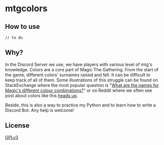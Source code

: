 # mtgcolors

## How to use

    // to do

## Why?

In the Discord Server we use, we have players with various level of mtg's knowledge.
Colors are a core part of Magic The Gathering. From the start of the game, different colors' surnames raised and fell. It can be difficult to keep track of all of them. Some illustrations of this struggle can be found on StackExchange where the most popular question is "[What are the names for Magic's different colour combinations?](https://boardgames.stackexchange.com/questions/11550/what-are-the-names-for-magics-different-colour-combinations)" or on Reddit where we often see post about colors like this [heads up](https://www.reddit.com/r/MagicArena/comments/clo25c/just_a_heads_up/).

Beside, this is also a way to practice my Python and to learn how to write a Discord Bot. Any help is welcome!

## License

[GPLv3](https://gitlab.com/aloisdegouvello/mtgcolors/raw/master/LICENSE.txt)